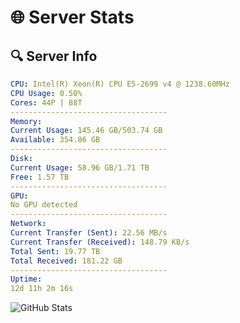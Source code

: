 # 🌐 Server Stats
## 🔍 Server Info
```yaml
CPU: Intel(R) Xeon(R) CPU E5-2699 v4 @ 1238.60MHz
CPU Usage: 0.50%
Cores: 44P | 88T
-----------------------------------
Memory:
Current Usage: 145.46 GB/503.74 GB
Available: 354.86 GB
-----------------------------------
Disk:
Current Usage: 58.96 GB/1.71 TB
Free: 1.57 TB
-----------------------------------
GPU:
No GPU detected
-----------------------------------
Network:
Current Transfer (Sent): 22.56 MB/s
Current Transfer (Received): 148.79 KB/s
Total Sent: 19.77 TB
Total Received: 181.22 GB
-----------------------------------
Uptime:
12d 11h 2m 16s
```
![GitHub Stats](https://img.shields.io/badge/Updated-2025-03-20_08:25:05-blue)